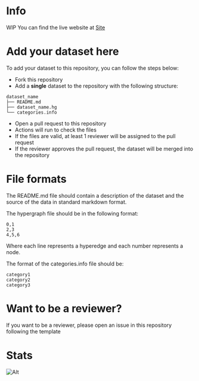 # Info

WIP
You can find the live website at [Site](https://hypergraphrepository.di.unisa.it/)

# Add your dataset here
To add your dataset to this repository, you can follow the steps below:
- Fork this repository
- Add a **single** dataset to the repository with the following structure:
```
dataset_name
├── README.md
├── dataset_name.hg
└── categories.info
```
- Open a pull request to this repository
- Actions will run to check the files
- If the files are valid, at least 1 reviewer will be assigned to the pull request
- If the reviewer approves the pull request, the dataset will be merged into the repository


# File formats

The README.md file should contain a description of the dataset and the source of the data in standard markdown format.

The hypergraph file should be in the following format:
```
0,1
2,3
4,5,6
```
Where each line represents a hyperedge and each number represents a node.

The format of the categories.info file should be:
```
category1
category2
category3
```

# Want to be a reviewer?

If you want to be a reviewer, please open an issue in this repository following the template 

# Stats

![Alt](https://repobeats.axiom.co/api/embed/6ab4b67f9c1ef80bc02370d364ef65db4ec40284.svg "Repobeats analytics image")